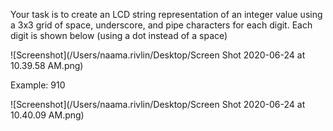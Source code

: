 Your task is to create an LCD string representation of an
integer value using a 3x3 grid of space, underscore, and
pipe characters for each digit. Each digit is shown below
(using a dot instead of a space)

![Screenshot](/Users/naama.rivlin/Desktop/Screen Shot 2020-06-24 at 10.39.58 AM.png)


Example: 910

![Screenshot](/Users/naama.rivlin/Desktop/Screen Shot 2020-06-24 at 10.40.09 AM.png)
